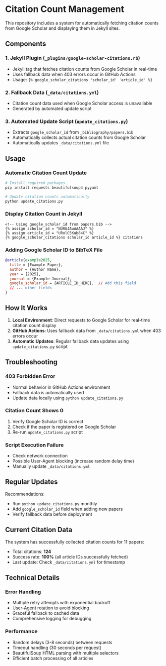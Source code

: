 # Citation Count Management

This repository includes a system for automatically fetching citation counts from Google Scholar and displaying them in Jekyll sites.

## Components

### 1. Jekyll Plugin (`_plugins/google-scholar-citations.rb`)
- Jekyll tag that fetches citation counts from Google Scholar in real-time
- Uses fallback data when 403 errors occur in GitHub Actions
- Usage: `{% google_scholar_citations 'scholar_id' 'article_id' %}`

### 2. Fallback Data (`_data/citations.yml`)
- Citation count data used when Google Scholar access is unavailable
- Generated by automated update script

### 3. Automated Update Script (`update_citations.py`)
- Extracts `google_scholar_id` from `_bibliography/papers.bib`
- Automatically collects actual citation counts from Google Scholar
- Automatically updates `_data/citations.yml` file

## Usage

### Automatic Citation Count Update

```bash
# Install required packages
pip install requests beautifulsoup4 pyyaml

# Update citation counts automatically
python update_citations.py
```

### Display Citation Count in Jekyll

```liquid
<!-- Using google_scholar_id from papers.bib -->
{% assign scholar_id = "NURGJAwAAAAJ" %}
{% assign article_id = "URolC5Kub84C" %}
{% google_scholar_citations scholar_id article_id %} citations
```

### Adding Google Scholar ID to BibTeX File

```bibtex
@article{example2025,
  title = {Example Paper},
  author = {Author Name},
  year = {2025},
  journal = {Example Journal},
  google_scholar_id = {ARTICLE_ID_HERE},  // Add this field
  // ... other fields
}
```

## How It Works

1. **Local Environment**: Direct requests to Google Scholar for real-time citation count display
2. **GitHub Actions**: Uses fallback data from `_data/citations.yml` when 403 errors occur
3. **Automatic Updates**: Regular fallback data updates using `update_citations.py` script

## Troubleshooting

### 403 Forbidden Error
- Normal behavior in GitHub Actions environment
- Fallback data is automatically used
- Update data locally using `python update_citations.py`

### Citation Count Shows 0
1. Verify Google Scholar ID is correct
2. Check if the paper is registered on Google Scholar
3. Re-run `update_citations.py` script

### Script Execution Failure
- Check network connection
- Possible User-Agent blocking (increase random delay time)
- Manually update `_data/citations.yml`

## Regular Updates

Recommendations:
- Run `python update_citations.py` monthly
- Add `google_scholar_id` field when adding new papers
- Verify fallback data before deployment

## Current Citation Data

The system has successfully collected citation counts for 11 papers:
- Total citations: **124**
- Success rate: **100%** (all article IDs successfully fetched)
- Last update: Check `_data/citations.yml` for timestamp

## Technical Details

### Error Handling
- Multiple retry attempts with exponential backoff
- User-Agent rotation to avoid blocking
- Graceful fallback to cached data
- Comprehensive logging for debugging

### Performance
- Random delays (3-8 seconds) between requests
- Timeout handling (30 seconds per request)
- BeautifulSoup HTML parsing with multiple selectors
- Efficient batch processing of all articles 